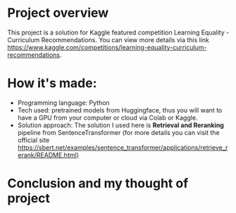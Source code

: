 # Project overview

This project is a solution for Kaggle featured competition Learning Equality - Curriculum Recommendations. You can view more details via this link https://www.kaggle.com/competitions/learning-equality-curriculum-recommendations.

# How it's made:
- Programming language: Python
- Tech used: pretrained models from Huggingface, thus you will want to have a GPU from your computer or cloud via Colab or Kaggle.
- Solution approach:
The solution I used here is **Retrieval and Reranking** pipeline from SentenceTransformer (for more details you can visit the official site https://sbert.net/examples/sentence_transformer/applications/retrieve_rerank/README.html)
# Conclusion and my thought of project









